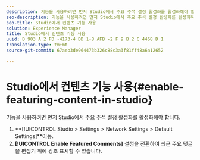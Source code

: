 ```yaml
---
description: 기능을 사용하려면 먼저 Studio에서 주요 주석 설정 활성화를 활성화해야 합니다.
seo-description: 기능을 사용하려면 먼저 Studio에서 주요 주석 설정 활성화를 활성화해야 합니다.
seo-title: Studio에서 컨텐츠 기능 사용
solution: Experience Manager
title: Studio에서 컨텐츠 기능 사용
uuid: D 903 A 2 FD -4173-4 DD 1-8 AFB -2 F 9 B 2 C 4468 D 1
translation-type: tm+mt
source-git-commit: 67aeb3de964473b326c88c3a3f81ff48a6a12652

---
```



# Studio에서 컨텐츠 기능 사용{#enable-featuring-content-in-studio}

기능을 사용하려면 먼저 Studio에서 주요 주석 설정 활성화를 활성화해야 합니다.

1. **[!UICONTROL Studio > Settings > Network Settings > Default Settings]**이동.
1. **[!UICONTROL Enable Featured Comments]** 설정을 전환하여 최근 주요 댓글을 편집기 위에 강조 표시할 수 있습니다.

